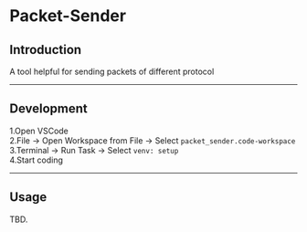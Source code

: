 # Packet-Sender

## Introduction

A tool helpful for sending packets of different protocol

---

## Development

1.Open VSCode  
2.File -> Open Workspace from File -> Select `packet_sender.code-workspace`  
3.Terminal -> Run Task -> Select `venv: setup`  
4.Start coding  

---

## Usage

TBD.
